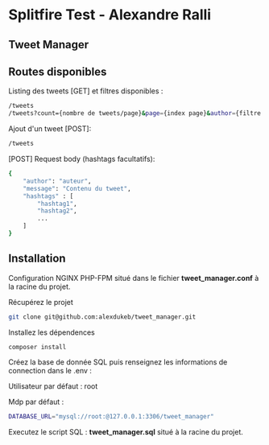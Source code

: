 # Splitfire Test - Alexandre Ralli
## Tweet Manager


## Routes disponibles

Listing des tweets [GET] et filtres disponibles :
```sh
/tweets
/tweets?count={nombre de tweets/page}&page={index page}&author={filtre auteur}&hashtag={filtre hashtag}
```
Ajout d'un tweet [POST]:
```sh
/tweets
```
[POST] Request body (hashtags facultatifs):
```sh
{
    "author": "auteur",
    "message": "Contenu du tweet",
    "hashtags" : [
        "hashtag1",
        "hashtag2",
        ...
    ]
}
```


## Installation

Configuration NGINX PHP-FPM situé dans le fichier **tweet_manager.conf** à la racine du projet.

Récupérez le projet

```sh
git clone git@github.com:alexdukeb/tweet_manager.git
```

Installez les dépendences

```sh
composer install
```

Créez la base de donnée SQL puis renseignez les informations de connection dans le .env :

Utilisateur par défaut  : root

Mdp par défaut : 
```sh
DATABASE_URL="mysql://root:@127.0.0.1:3306/tweet_manager"
```

Executez le script SQL : **tweet_manager.sql** situé  à la racine du projet.